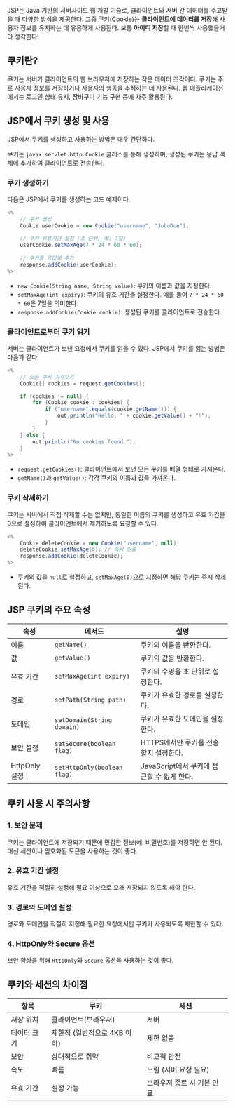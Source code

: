 JSP는 Java 기반의 서버사이드 웹 개발 기술로, 클라이언트와 서버 간 데이터를 주고받을 때 다양한 방식을 제공한다. 
그중 쿠키(Cookie)는 **클라이언트에 데이터를 저장**해 사용자 정보를 유지하는 데 유용하게 사용된다. 
보통 **아이디 저장**할 때 한번씩 사용했을거라 생각한다! 


## 쿠키란?
쿠키는 서버가 클라이언트의 웹 브라우저에 저장하는 작은 데이터 조각이다. 쿠키는 주로 사용자 정보를 저장하거나 사용자의 행동을 추적하는 데 사용된다. 
웹 애플리케이션에서는 로그인 상태 유지, 장바구니 기능 구현 등에 자주 활용된다.


## JSP에서 쿠키 생성 및 사용
JSP에서 쿠키를 생성하고 사용하는 방법은 매우 간단하다. 

쿠키는 `javax.servlet.http.Cookie` 클래스를 통해 생성하며, 생성된 쿠키는 응답 객체에 추가하여 클라이언트로 전송한다.

### 쿠키 생성하기
다음은 JSP에서 쿠키를 생성하는 코드 예제이다.

```java
<%
    // 쿠키 생성
    Cookie userCookie = new Cookie("username", "JohnDoe");
    
    // 쿠키 유효기간 설정 (초 단위, 예: 7일)
    userCookie.setMaxAge(7 * 24 * 60 * 60);
    
    // 쿠키를 응답에 추가
    response.addCookie(userCookie);
%>
```

- `new Cookie(String name, String value)`: 쿠키의 이름과 값을 지정한다.
- `setMaxAge(int expiry)`: 쿠키의 유효 기간을 설정한다. 예를 들어 `7 * 24 * 60 * 60`은 7일을 의미한다.
- `response.addCookie(Cookie cookie)`: 생성된 쿠키를 클라이언트로 전송한다.


### 클라이언트로부터 쿠키 읽기
서버는 클라이언트가 보낸 요청에서 쿠키를 읽을 수 있다. JSP에서 쿠키를 읽는 방법은 다음과 같다.

```java
<%
    // 모든 쿠키 가져오기
    Cookie[] cookies = request.getCookies();

    if (cookies != null) {
        for (Cookie cookie : cookies) {
            if ("username".equals(cookie.getName())) {
                out.println("Hello, " + cookie.getValue() + "!");
            }
        }
    } else {
        out.println("No cookies found.");
    }
%>
```

- `request.getCookies()`: 클라이언트에서 보낸 모든 쿠키를 배열 형태로 가져온다.
- `getName()`과 `getValue()`: 각각 쿠키의 이름과 값을 가져온다.


### 쿠키 삭제하기

쿠키는 서버에서 직접 삭제할 수는 없지만, 동일한 이름의 쿠키를 생성하고 유효 기간을 0으로 설정하여 클라이언트에서 제거하도록 요청할 수 있다.

```java
<%
    Cookie deleteCookie = new Cookie("username", null);
    deleteCookie.setMaxAge(0); // 즉시 만료
    response.addCookie(deleteCookie);
%>
```

- 쿠키의 값을 `null`로 설정하고, `setMaxAge(0)`으로 지정하면 해당 쿠키는 즉시 삭제된다.


## JSP 쿠키의 주요 속성

|속성|메서드|설명|
|---|---|---|
|이름|`getName()`|쿠키의 이름을 반환한다.|
|값|`getValue()`|쿠키의 값을 반환한다.|
|유효 기간|`setMaxAge(int expiry)`|쿠키의 수명을 초 단위로 설정한다.|
|경로|`setPath(String path)`|쿠키가 유효한 경로를 설정한다.|
|도메인|`setDomain(String domain)`|쿠키가 유효한 도메인을 설정한다.|
|보안 설정|`setSecure(boolean flag)`|HTTPS에서만 쿠키를 전송할지 설정한다.|
|HttpOnly 설정|`setHttpOnly(boolean flag)`|JavaScript에서 쿠키에 접근할 수 없게 한다.|


## 쿠키 사용 시 주의사항

### 1. 보안 문제
쿠키는 클라이언트에 저장되기 때문에 민감한 정보(예: 비밀번호)를 저장하면 안 된다. 대신 세션이나 암호화된 토큰을 사용하는 것이 좋다.

### 2. 유효 기간 설정
유효 기간을 적절히 설정해 필요 이상으로 오래 저장되지 않도록 해야 한다.

### 3. 경로와 도메인 설정
경로와 도메인을 적절히 지정해 필요한 요청에서만 쿠키가 사용되도록 제한할 수 있다.

### 4. HttpOnly와 Secure 옵션
보안 향상을 위해 `HttpOnly`와 `Secure` 옵션을 사용하는 것이 좋다.



## 쿠키와 세션의 차이점

| 항목     | 쿠키                 | 세션              |
| ------ | ------------------ | --------------- |
| 저장 위치  | 클라이언트(브라우저)        | 서버              |
| 데이터 크기 | 제한적 (일반적으로 4KB 이하) | 제한 없음           |
| 보안     | 상대적으로 취약           | 비교적 안전          |
| 속도     | 빠름                 | 느림 (서버 요청 필요)   |
| 유효 기간  | 설정 가능              | 브라우저 종료 시 기본 만료 |
